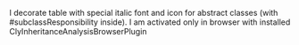 I decorate table with special italic font and icon for abstract classes (with #subclassResponsibility inside).
I am activated only in browser with installed ClyInheritanceAnalysisBrowserPlugin